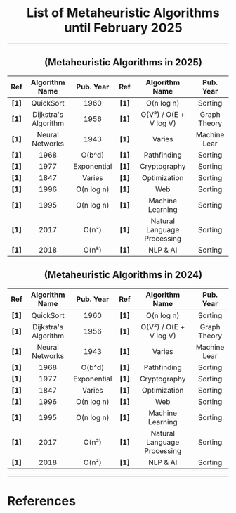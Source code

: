 <div id="user-content-toc">
  <ul align="center" style="list-style: none;">
    <summary>
      <h1><b>List of Metaheuristic Algorithms until February 2025</b></h1>
    </summary>
  </ul>
</div>

---

<div id="user-content-toc">
  <ul align="center" style="list-style: none;">
    <summary>
      <h2><b>(Metaheuristic Algorithms in 2025)</b></h2>
    </summary>
  </ul>

<div align="center">

|**Ref**   |**Algorithm Name**                                                             |**Pub. Year**|**Ref**|**Algorithm Name**                                                                  |**Pub. Year**|
|:--------:|:-----------------------------------------------------------------------------:|:-----------:|:--------:|:-------------------------------------------------------------------------------:|:-----------:|
|**[1]**   | QuickSort                                                                     | 1960        |**[1]**   | O(n log n)                                                                      | Sorting     |
|**[1]**   | Dijkstra's Algorithm                                                          | 1956        |**[1]**   | O(V²) / O(E + V log V)                                                          | Graph Theory|
|**[1]**   | Neural Networks                                                               | 1943        |**[1]**   | Varies                                                                          | Machine Lear|
|**[1]**   | 1968                                                                          | O(b^d)      |**[1]**   | Pathfinding                                                                     |  Sorting    |
|**[1]**   | 1977                                                                          | Exponential |**[1]**   | Cryptography                                                                    |  Sorting    |
|**[1]**   | 1847                                                                          | Varies      |**[1]**   | Optimization                                                                    |  Sorting    |
|**[1]**   | 1996                                                                          | O(n log n)  |**[1]**   | Web                                                                             |  Sorting    |
|**[1]**   | 1995                                                                          | O(n log n)  |**[1]**   | Machine Learning                                                                |  Sorting    |
|**[1]**   | 2017                                                                          | O(n²)       |**[1]**   | Natural Language Processing                                                     |  Sorting    |
|**[1]**   | 2018                                                                          | O(n²)       |**[1]**   | NLP & AI                                                                        |  Sorting    |

</div>

<div id="user-content-toc">
  <ul align="center" style="list-style: none;">
    <summary>
      <h2><b>(Metaheuristic Algorithms in 2024)</b></h2>
    </summary>
  </ul>
</div>

<div align="center">

|**Ref**   |**Algorithm Name**                                                             |**Pub. Year**|**Ref**|**Algorithm Name**                                                                  |**Pub. Year**|
|:--------:|:-----------------------------------------------------------------------------:|:-----------:|:--------:|:-------------------------------------------------------------------------------:|:-----------:|
|**[1]**   | QuickSort                                                                     | 1960        |**[1]**   | O(n log n)                                                                      | Sorting     |
|**[1]**   | Dijkstra's Algorithm                                                          | 1956        |**[1]**   | O(V²) / O(E + V log V)                                                          | Graph Theory|
|**[1]**   | Neural Networks                                                               | 1943        |**[1]**   | Varies                                                                          | Machine Lear|
|**[1]**   | 1968                                                                          | O(b^d)      |**[1]**   | Pathfinding                                                                     |  Sorting    |
|**[1]**   | 1977                                                                          | Exponential |**[1]**   | Cryptography                                                                    |  Sorting    |
|**[1]**   | 1847                                                                          | Varies      |**[1]**   | Optimization                                                                    |  Sorting    |
|**[1]**   | 1996                                                                          | O(n log n)  |**[1]**   | Web                                                                             |  Sorting    |
|**[1]**   | 1995                                                                          | O(n log n)  |**[1]**   | Machine Learning                                                                |  Sorting    |
|**[1]**   | 2017                                                                          | O(n²)       |**[1]**   | Natural Language Processing                                                     |  Sorting    |
|**[1]**   | 2018                                                                          | O(n²)       |**[1]**   | NLP & AI                                                                        |  Sorting    |

</div>


---
# **References**


